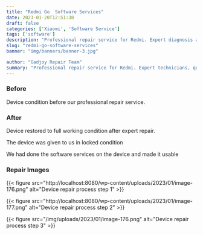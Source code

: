 ```yaml
---
title: "Redmi Go  Software Services"
date: 2023-01-20T12:51:38
draft: false
categories: ['Xiaomi', 'Software Service']
tags: ['software']
description: "Professional repair service for Redmi. Expert diagnosis and quality repairs in Bangalore."
slug: "redmi-go-software-services"
banner: "img/banners/banner-3.jpg"

author: "Gadjoy Repair Team"
summary: "Professional repair service for Redmi. Expert technicians, quality parts, warranty included."
---
```


### Before

Device condition before our professional repair service.

### After

Device restored to full working condition after expert repair.

The device was given to us in locked condition

We had done the software services on the device and made it usable

### Repair Images

{{< figure src="http://localhost:8080/wp-content/uploads/2023/01/image-176.png" alt="Device repair process step 1" >}}

{{< figure src="http://localhost:8080/wp-content/uploads/2023/01/image-177.png" alt="Device repair process step 2" >}}

{{< figure src="/img/uploads/2023/01/image-176.png" alt="Device repair process step 3" >}}

